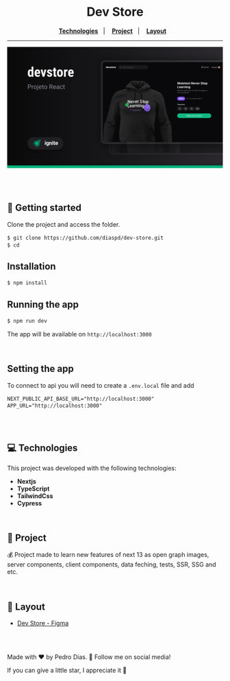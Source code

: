 <div align="center">
   <h1>Dev Store</h1>
</div> 

<div align="center">
  <a href="#-Technologies"><b>Technologies</b></a>&nbsp;&nbsp;&nbsp;|&nbsp;&nbsp;&nbsp;
  <a href="#-Project"><b>Project</b></a>&nbsp;&nbsp;&nbsp;|&nbsp;&nbsp;&nbsp;
  <a href="#-Layout"><b>Layout</b></a>&nbsp;&nbsp;&nbsp;
</div>

---

<div align="center">
  <img alt="project image" title="" src="./public/template.svg" />
</div> 

<br></br>

## 🚀 Getting started

Clone the project and access the folder.

```bash
$ git clone https://github.com/diaspd/dev-store.git
$ cd 
```

## Installation

```bash
$ npm install
```

## Running the app

```bash
$ npm run dev
```

The app will be available on `http://localhost:3000` 

</br>

## Setting the app
To connect to api you will need to create a `.env.local` file and add 

```
NEXT_PUBLIC_API_BASE_URL="http://localhost:3000"
APP_URL="http://localhost:3000"
```

<br></br>

## 💻 Technologies

This project was developed with the following technologies:
<b>
- Nextjs
- TypeScript
- TailwindCss
- Cypress
</b>

</br>

## 📄 Project
💰 Project made to learn new features of next 13 as open graph images, server components, client components, data feching, tests, SSR, SSG and etc.

</br>

## 🔖 Layout
- [Dev Store - Figma](https://www.figma.com/community/file/1299037596397442545)

<br></br>

Made with ♥ by Pedro Dias. 👋 Follow me on social media!</br>

If you can give a little star, I appreciate it 🤩
